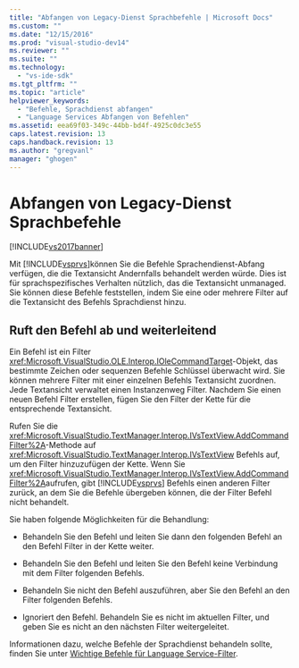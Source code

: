 ```yaml
---
title: "Abfangen von Legacy-Dienst Sprachbefehle | Microsoft Docs"
ms.custom: ""
ms.date: "12/15/2016"
ms.prod: "visual-studio-dev14"
ms.reviewer: ""
ms.suite: ""
ms.technology: 
  - "vs-ide-sdk"
ms.tgt_pltfrm: ""
ms.topic: "article"
helpviewer_keywords: 
  - "Befehle, Sprachdienst abfangen"
  - "Language Services Abfangen von Befehlen"
ms.assetid: eea69f03-349c-44bb-bd4f-4925c0dc3e55
caps.latest.revision: 13
caps.handback.revision: 13
ms.author: "gregvanl"
manager: "ghogen"
---
```

# Abfangen von Legacy-Dienst Sprachbefehle
[!INCLUDE[vs2017banner](../../code-quality/includes/vs2017banner.md)]

Mit [!INCLUDE[vsprvs](../../code-quality/includes/vsprvs_md.md)]können Sie die Befehle Sprachendienst\-Abfang verfügen, die die Textansicht Andernfalls behandelt werden würde.  Dies ist für sprachspezifisches Verhalten nützlich, das die Textansicht unmanaged.  Sie können diese Befehle feststellen, indem Sie eine oder mehrere Filter auf die Textansicht des Befehls Sprachdienst hinzu.  
  
## Ruft den Befehl ab und weiterleitend  
 Ein Befehl ist ein Filter <xref:Microsoft.VisualStudio.OLE.Interop.IOleCommandTarget>\-Objekt, das bestimmte Zeichen oder sequenzen Befehle Schlüssel überwacht wird.  Sie können mehrere Filter mit einer einzelnen Befehls Textansicht zuordnen.  Jede Textansicht verwaltet einen Instanzenweg Filter.  Nachdem Sie einen neuen Befehl Filter erstellen, fügen Sie den Filter der Kette für die entsprechende Textansicht.  
  
 Rufen Sie die <xref:Microsoft.VisualStudio.TextManager.Interop.IVsTextView.AddCommandFilter%2A>\-Methode auf <xref:Microsoft.VisualStudio.TextManager.Interop.IVsTextView> Befehls auf, um den Filter hinzuzufügen der Kette.  Wenn Sie <xref:Microsoft.VisualStudio.TextManager.Interop.IVsTextView.AddCommandFilter%2A>aufrufen, gibt [!INCLUDE[vsprvs](../../code-quality/includes/vsprvs_md.md)] Befehls einen anderen Filter zurück, an dem Sie die Befehle übergeben können, die der Filter Befehl nicht behandelt.  
  
 Sie haben folgende Möglichkeiten für die Behandlung:  
  
-   Behandeln Sie den Befehl und leiten Sie dann den folgenden Befehl an den Befehl Filter in der Kette weiter.  
  
-   Behandeln Sie den Befehl und leiten Sie den Befehl keine Verbindung mit dem Filter folgenden Befehls.  
  
-   Behandeln Sie nicht den Befehl auszuführen, aber Sie den Befehl an den Filter folgenden Befehls.  
  
-   Ignoriert den Befehl.  Behandeln Sie es nicht im aktuellen Filter, und geben Sie es nicht an den nächsten Filter weitergeleitet.  
  
 Informationen dazu, welche Befehle der Sprachdienst behandeln sollte, finden Sie unter [Wichtige Befehle für Language Service\-Filter](../../extensibility/internals/important-commands-for-language-service-filters.md).